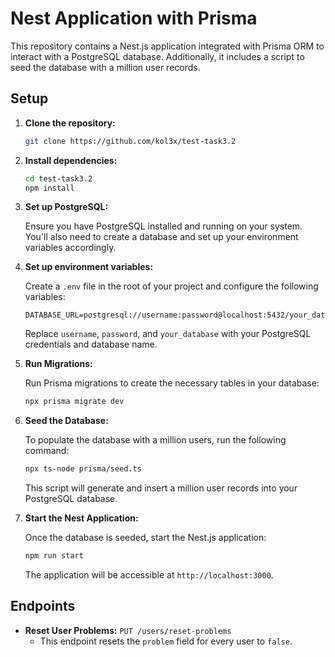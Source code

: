 # Nest Application with Prisma

This repository contains a Nest.js application integrated with Prisma ORM to interact with a PostgreSQL database. Additionally, it includes a script to seed the database with a million user records.

## Setup

1. **Clone the repository:**

    ```bash
    git clone https://github.com/kol3x/test-task3.2
    ```

2. **Install dependencies:**

    ```bash
    cd test-task3.2
    npm install
    ```

3. **Set up PostgreSQL:**

    Ensure you have PostgreSQL installed and running on your system. You'll also need to create a database and set up your environment variables accordingly.

4. **Set up environment variables:**

    Create a `.env` file in the root of your project and configure the following variables:

    ```env
    DATABASE_URL=postgresql://username:password@localhost:5432/your_database
    ```

    Replace `username`, `password`, and `your_database` with your PostgreSQL credentials and database name.

5. **Run Migrations:**

    Run Prisma migrations to create the necessary tables in your database:

    ```bash
    npx prisma migrate dev
    ```

6. **Seed the Database:**

    To populate the database with a million users, run the following command:

    ```bash
    npx ts-node prisma/seed.ts
    ```

    This script will generate and insert a million user records into your PostgreSQL database.

7. **Start the Nest Application:**

    Once the database is seeded, start the Nest.js application:

    ```bash
    npm run start
    ```

    The application will be accessible at `http://localhost:3000`.


## Endpoints

- **Reset User Problems:** `PUT /users/reset-problems`
    - This endpoint resets the `problem` field for every user to `false`. 
